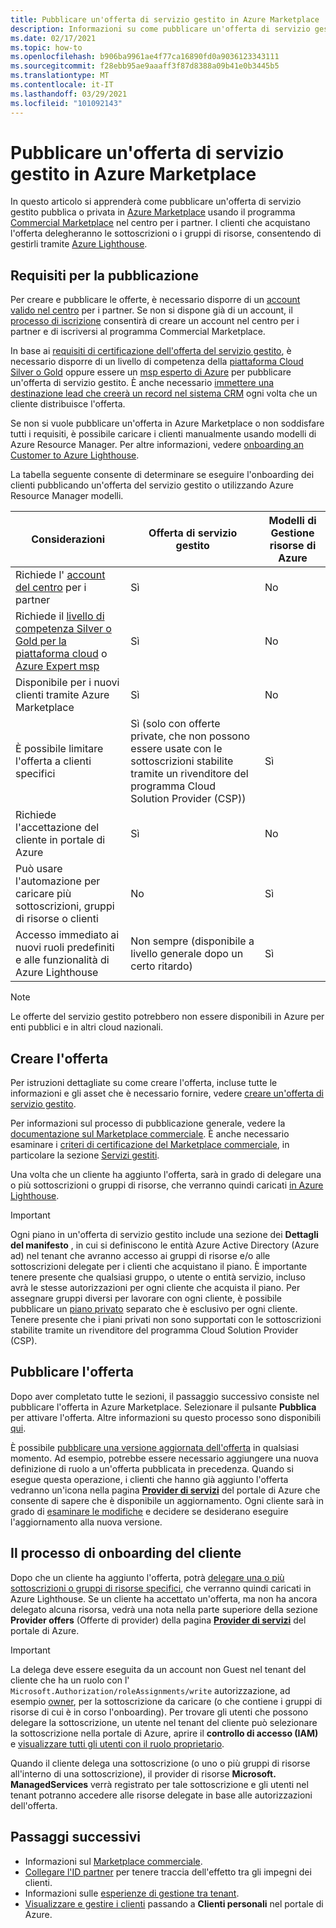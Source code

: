 ```yaml
---
title: Pubblicare un'offerta di servizio gestito in Azure Marketplace
description: Informazioni su come pubblicare un'offerta di servizio gestito che carica i clienti nel Faro di Azure.
ms.date: 02/17/2021
ms.topic: how-to
ms.openlocfilehash: b906ba9961ae4f77ca16890fd0a9036123343111
ms.sourcegitcommit: f28ebb95ae9aaaff3f87d8388a09b41e0b3445b5
ms.translationtype: MT
ms.contentlocale: it-IT
ms.lasthandoff: 03/29/2021
ms.locfileid: "101092143"
---
```

# <a name="publish-a-managed-service-offer-to-azure-marketplace"></a>Pubblicare un'offerta di servizio gestito in Azure Marketplace

In questo articolo si apprenderà come pubblicare un'offerta di servizio gestito pubblica o privata in [Azure Marketplace](https://azuremarketplace.microsoft.com) usando il programma [Commercial Marketplace](../../marketplace/overview.md) nel centro per i partner. I clienti che acquistano l'offerta delegheranno le sottoscrizioni o i gruppi di risorse, consentendo di gestirli tramite [Azure Lighthouse](../overview.md).

## <a name="publishing-requirements"></a>Requisiti per la pubblicazione

Per creare e pubblicare le offerte, è necessario disporre di un [account valido nel centro](../../marketplace/partner-center-portal/create-account.md) per i partner. Se non si dispone già di un account, il [processo di iscrizione](https://aka.ms/joinmarketplace) consentirà di creare un account nel centro per i partner e di iscriversi al programma Commercial Marketplace.

In base ai [requisiti di certificazione dell'offerta del servizio gestito](/legal/marketplace/certification-policies#700-managed-services), è necessario disporre di un livello di competenza della [piattaforma Cloud Silver o Gold](/partner-center/learn-about-competencies) oppure essere un [msp esperto di Azure](https://partner.microsoft.com/membership/azure-expert-msp) per pubblicare un'offerta di servizio gestito. È anche necessario [immettere una destinazione lead che creerà un record nel sistema CRM](../../marketplace/plan-managed-service-offer.md#customer-leads) ogni volta che un cliente distribuisce l'offerta.

Se non si vuole pubblicare un'offerta in Azure Marketplace o non soddisfare tutti i requisiti, è possibile caricare i clienti manualmente usando modelli di Azure Resource Manager. Per altre informazioni, vedere [onboarding an Customer to Azure Lighthouse](onboard-customer.md).

La tabella seguente consente di determinare se eseguire l'onboarding dei clienti pubblicando un'offerta del servizio gestito o utilizzando Azure Resource Manager modelli.

|**Considerazioni**  |**Offerta di servizio gestito**  |**Modelli di Gestione risorse di Azure**  |
|---------|---------|---------|
|Richiede l' [account del centro](../../marketplace/partner-center-portal/create-account.md) per i partner   |Sì         |No        |
|Richiede il [livello di competenza Silver o Gold per la piattaforma cloud](/partner-center/learn-about-competencies) o [Azure Expert msp](https://partner.microsoft.com/membership/azure-expert-msp)      |Sì         |No         |
|Disponibile per i nuovi clienti tramite Azure Marketplace     |Sì     |No       |
|È possibile limitare l'offerta a clienti specifici     |Sì (solo con offerte private, che non possono essere usate con le sottoscrizioni stabilite tramite un rivenditore del programma Cloud Solution Provider (CSP))         |Sì         |
|Richiede l'accettazione del cliente in portale di Azure     |Sì     |No   |
|Può usare l'automazione per caricare più sottoscrizioni, gruppi di risorse o clienti |No     |Sì    |
|Accesso immediato ai nuovi ruoli predefiniti e alle funzionalità di Azure Lighthouse     |Non sempre (disponibile a livello generale dopo un certo ritardo)         |Sì         |

> [!NOTE]
> Le offerte del servizio gestito potrebbero non essere disponibili in Azure per enti pubblici e in altri cloud nazionali.

## <a name="create-your-offer"></a>Creare l'offerta

Per istruzioni dettagliate su come creare l'offerta, incluse tutte le informazioni e gli asset che è necessario fornire, vedere [creare un'offerta di servizio gestito](../../marketplace/create-managed-service-offer.md).

Per informazioni sul processo di pubblicazione generale, vedere la [documentazione sul Marketplace commerciale](../../marketplace/overview.md). È anche necessario esaminare i [criteri di certificazione del Marketplace commerciale](/legal/marketplace/certification-policies), in particolare la sezione [Servizi gestiti](/legal/marketplace/certification-policies#700-managed-services).

Una volta che un cliente ha aggiunto l'offerta, sarà in grado di delegare una o più sottoscrizioni o gruppi di risorse, che verranno quindi caricati [in Azure Lighthouse](#the-customer-onboarding-process).

> [!IMPORTANT]
> Ogni piano in un'offerta di servizio gestito include una sezione dei **Dettagli del manifesto** , in cui si definiscono le entità Azure Active Directory (Azure ad) nel tenant che avranno accesso ai gruppi di risorse e/o alle sottoscrizioni delegate per i clienti che acquistano il piano. È importante tenere presente che qualsiasi gruppo, o utente o entità servizio, incluso avrà le stesse autorizzazioni per ogni cliente che acquista il piano. Per assegnare gruppi diversi per lavorare con ogni cliente, è possibile pubblicare un [piano privato](../../marketplace/private-offers.md) separato che è esclusivo per ogni cliente. Tenere presente che i piani privati non sono supportati con le sottoscrizioni stabilite tramite un rivenditore del programma Cloud Solution Provider (CSP).

## <a name="publish-your-offer"></a>Pubblicare l'offerta

Dopo aver completato tutte le sezioni, il passaggio successivo consiste nel pubblicare l'offerta in Azure Marketplace. Selezionare il pulsante **Pubblica** per attivare l'offerta. Altre informazioni su questo processo sono disponibili [qui](../../marketplace/review-publish-offer.md).

È possibile [pubblicare una versione aggiornata dell'offerta](../..//marketplace/partner-center-portal/update-existing-offer.md) in qualsiasi momento. Ad esempio, potrebbe essere necessario aggiungere una nuova definizione di ruolo a un'offerta pubblicata in precedenza. Quando si esegue questa operazione, i clienti che hanno già aggiunto l'offerta vedranno un'icona nella pagina [**Provider di servizi**](view-manage-service-providers.md) del portale di Azure che consente di sapere che è disponibile un aggiornamento. Ogni cliente sarà in grado di [esaminare le modifiche](view-manage-service-providers.md#update-service-provider-offers) e decidere se desiderano eseguire l'aggiornamento alla nuova versione. 

## <a name="the-customer-onboarding-process"></a>Il processo di onboarding del cliente

Dopo che un cliente ha aggiunto l'offerta, potrà [delegare una o più sottoscrizioni o gruppi di risorse specifici](view-manage-service-providers.md#delegate-resources), che verranno quindi caricati in Azure Lighthouse. Se un cliente ha accettato un'offerta, ma non ha ancora delegato alcuna risorsa, vedrà una nota nella parte superiore della sezione **Provider offers** (Offerte di provider) della pagina [**Provider di servizi**](view-manage-service-providers.md) del portale di Azure.

> [!IMPORTANT]
> La delega deve essere eseguita da un account non Guest nel tenant del cliente che ha un ruolo con l' `Microsoft.Authorization/roleAssignments/write` autorizzazione, ad esempio [owner](../../role-based-access-control/built-in-roles.md#owner), per la sottoscrizione da caricare (o che contiene i gruppi di risorse di cui è in corso l'onboarding). Per trovare gli utenti che possono delegare la sottoscrizione, un utente nel tenant del cliente può selezionare la sottoscrizione nella portale di Azure, aprire il **controllo di accesso (IAM)** e [visualizzare tutti gli utenti con il ruolo proprietario](../../role-based-access-control/role-assignments-list-portal.md#list-owners-of-a-subscription).

Quando il cliente delega una sottoscrizione (o uno o più gruppi di risorse all'interno di una sottoscrizione), il provider di risorse **Microsoft. ManagedServices** verrà registrato per tale sottoscrizione e gli utenti nel tenant potranno accedere alle risorse delegate in base alle autorizzazioni dell'offerta.

## <a name="next-steps"></a>Passaggi successivi

- Informazioni sul [Marketplace commerciale](../../marketplace/overview.md).
- [Collegare l'ID partner](partner-earned-credit.md) per tenere traccia dell'effetto tra gli impegni dei clienti.
- Informazioni sulle [esperienze di gestione tra tenant](../concepts/cross-tenant-management-experience.md).
- [Visualizzare e gestire i clienti](view-manage-customers.md) passando a **Clienti personali** nel portale di Azure.
